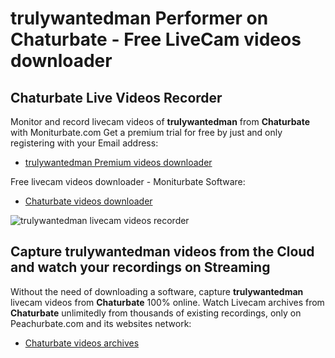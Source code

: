 # trulywantedman Performer on Chaturbate - Free LiveCam videos downloader

## Chaturbate Live Videos Recorder

Monitor and record livecam videos of **trulywantedman** from **Chaturbate** with Moniturbate.com
Get a premium trial for free by just and only registering with your Email address:
* [trulywantedman Premium videos downloader](https://moniturbate.com/request-demo-licence-key.html)

Free livecam videos downloader - Moniturbate Software:
* [Chaturbate videos downloader](https://moniturbate.com/moniturbate-download-software.html)

![trulywantedman livecam videos recorder](https://peachurnet.com/templates/moniturbate-software.png)


## Capture trulywantedman videos from the Cloud and watch your recordings on Streaming

Without the need of downloading a software, capture **trulywantedman** livecam videos from **Chaturbate** 100% online.
Watch Livecam archives from **Chaturbate** unlimitedly from thousands of existing recordings, only on Peachurbate.com and its websites network:
* [Chaturbate videos archives](https://peachurnet.com/)